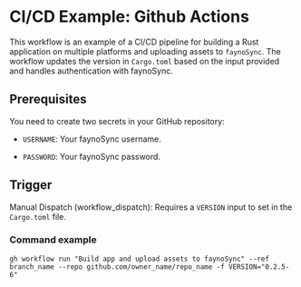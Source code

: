 # CI/CD Example: Github Actions
This workflow is an example of a CI/CD pipeline for building a Rust application on multiple platforms and uploading assets to `faynoSync`. The workflow updates the version in `Cargo.toml` based on the input provided and handles authentication with faynoSync.

## Prerequisites
You need to create two secrets in your GitHub repository:

- `USERNAME`: Your faynoSync username.

- `PASSWORD`: Your faynoSync password.

## Trigger
Manual Dispatch (workflow_dispatch): Requires a `VERSION` input to set in the `Cargo.toml` file.

### Command example
```
gh workflow run "Build app and upload assets to faynoSync" --ref branch_name --repo github.com/owner_name/repo_name -f VERSION="0.2.5-6"
```